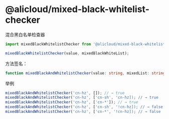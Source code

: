 @alicloud/mixed-black-whitelist-checker
===

混合黑白名单检查器

```typescript
import mixedBlackWhitelistChecker from '@alicloud/mixed-black-whitelist-checker';

mixedBlackWhitelistChecker(value, mixedBlackWhiteList);
```

方法签名：

```typescript
function mixedBlackAndWhitelistChecker(value: string, mixedList: string[]): boolean;
```

举例

```typescript
mixedBlackAndWhitelistChecker('cn-hz', []); // → true
mixedBlackAndWhitelistChecker('cn-hz', ['cn-sh', 'cn-hz]); // → true
mixedBlackAndWhitelistChecker('cn-hz', ['cn-*']); // → true
mixedBlackAndWhitelistChecker('cn-hz', ['cn-sh', '!cn-hz]); // → false
mixedBlackAndWhitelistChecker('cn-hz', ['cn-*', '!cn-hz]); // → false
```
